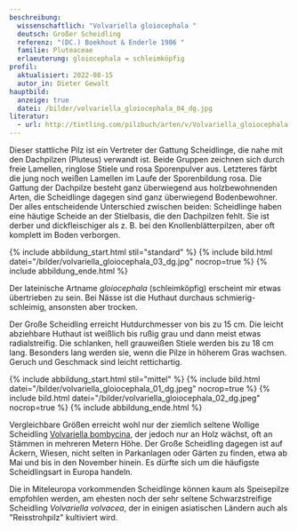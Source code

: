 ```yaml
---
beschreibung:
  wissenschaftlich: "Volvariella gloiocephala "
  deutsch: Großer Scheidling
  referenz: "(DC.) Boekhout & Enderle 1986 "
  familie: Pluteaceae
  erlaeuterung: gloiocephala = schleimköpfig
profil:
  aktualisiert: 2022-08-15
  autor_in: Dieter Gewalt
hauptbild:
  anzeige: true
  datei: /bilder/volvariella_gloiocephala_04_dg.jpg
literatur:
  - url: http://tintling.com/pilzbuch/arten/v/Volvariella_gloiocephala.html
---
```

Dieser stattliche Pilz ist ein Vertreter der Gattung Scheidlinge, die nahe mit den Dachpilzen (Pluteus) verwandt ist. Beide Gruppen zeichnen sich durch freie Lamellen, ringlose Stiele und rosa Sporenpulver aus. Letzteres färbt die jung noch weißen Lamellen im Laufe der Sporenbildung rosa. Die Gattung der Dachpilze besteht ganz überwiegend aus holzbewohnenden Arten, die Scheidlinge dagegen sind ganz überwiegend Bodenbewohner. Der alles entscheidende Unterschied zwischen beiden: Scheidlinge haben eine häutige Scheide an der Stielbasis, die den Dachpilzen fehlt. Sie ist derber und dickfleischiger als z. B. bei den Knollenblätterpilzen, aber oft komplett im Boden verborgen.

{% include abbildung_start.html stil="standard" %}
{% include bild.html datei="/bilder/volvariella_gloiocephala_03_dg.jpg" nocrop=true %}
{% include abbildung_ende.html %}

Der lateinische Artname *gloiocephala* (schleimköpfig) erscheint mir etwas übertrieben zu sein. Bei Nässe ist die Huthaut durchaus schmierig-schleimig, ansonsten aber trocken.

Der Große Scheidling erreicht Hutdurchmesser von bis zu 15 cm. Die leicht abziehbare Huthaut ist weißlich bis rußig grau und dann meist etwas radialstreifig. Die schlanken, hell grauweißen Stiele werden bis zu 18 cm lang. Besonders lang werden sie, wenn die Pilze in höherem Gras wachsen. Geruch und Geschmack sind leicht rettichartig.

{% include abbildung_start.html stil="mittel" %}
{% include bild.html datei="/bilder/volvariella_gloiocephala_01_dg.jpeg" nocrop=true %}
{% include bild.html datei="/bilder/volvariella_gloiocephala_02_dg.jpeg" nocrop=true %}
{% include abbildung_ende.html %}

Vergleichbare Größen erreicht wohl nur der ziemlich seltene Wollige Scheidling [Volvariella bombycina](/pilze/volvariella-bombycina-wolliger-scheidling), der jedoch nur an Holz wächst, oft an Stämmen in mehreren Metern Höhe. Der Große Scheidling dagegen ist auf Äckern, Wiesen, nicht selten in Parkanlagen oder Gärten zu finden, etwa ab Mai und bis in den November hinein. Es dürfte sich um die häufigste Scheidlingsart in Europa handeln.

Die in Miteleuropa vorkommenden Scheidlinge können kaum als Speisepilze empfohlen werden, am ehesten noch der sehr seltene Schwarzstreifige Scheidling *Volvariella volvacea*, der in einigen asiatischen Ländern auch als "Reisstrohpilz" kultiviert wird.